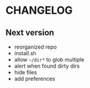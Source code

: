 # CHANGELOG

## Next version

- reorganized repo
- install.sh
- allow `~/dir*` to glob multiple
- alert when found dirty dirs
- hide files
- add preferences
